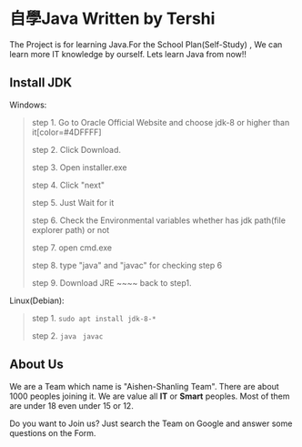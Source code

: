 # 自學Java Written by Tershi

The Project is for learning Java.For the School Plan(Self-Study) , We can learn more IT knowledge by ourself. Lets learn Java from now!!

## Install JDK

Windows:

> step 1. Go to Oracle Official Website and choose jdk-8 or higher than it[color=#4DFFFF]
>
> step 2. Click Download.
>
> step 3. Open installer.exe
>
> step 4. Click "next"
>
> step 5. Just Wait for it
>
> step 6. Check the Environmental variables whether has jdk path(file explorer path) or not
>
> step 7. open cmd.exe
>
> step 8. type "java" and "javac" for checking step 6
>
> step 9. Download JRE ~~~~ back to step1.

Linux(Debian):

> step 1. ``sudo apt install jdk-8-*``
>
> step 2. ``java `` ``javac``



## About Us

We are a Team which name is "Aishen-Shanling Team". There are about 1000 peoples joining it. We are value all **IT** or **Smart** peoples. Most of them are under 18 even under 15 or 12.

Do you want to Join us? Just search the Team on Google and answer some questions on the Form.
